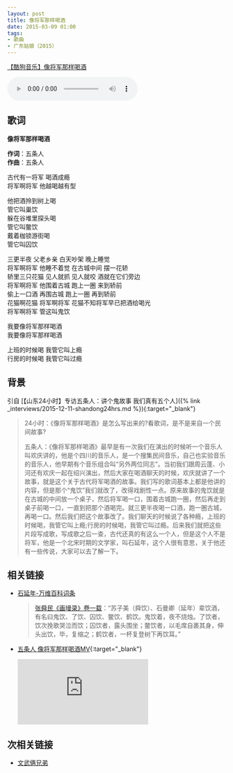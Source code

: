 ```yaml
---
layout: post
title: 像将军那样喝酒
date: 2015-03-09 01:00
tags:
- 歌曲
- 广东姑娘（2015）
---
```


[【酷狗音乐】像将军那样喝酒](https://www.kugou.com/song/#hash=215C3413349B396A3E02B0825AC6A69C&album_id=977483)

<audio controls  loop  src="https://onedrive.gimhoy.com/1drv/aHR0cHM6Ly8xZHJ2Lm1zL3UvcyFBbXVjeFU4NF9vc3NoQ1JrSDg2OHVkSl9jd2lw.wav">
您的浏览器不支持 audio 标签。
</audio>

## 歌词

**像将军那样喝酒**

**作词**：五条人  
**作曲**：五条人

古代有一将军 喝酒成瘾  
将军啊将军 他越喝越有型

他把酒拎到树上喝  
管它叫巢饮  
躲在谷堆里探头喝  
管它叫鳖饮  
戴着枷锁游街喝  
管它叫囚饮

三更半夜 父老乡亲 白天吵架 晚上睡觉  
将军啊将军 他睡不着觉 在古城中间 摆一花轿  
轿里三只花猫 见人就抓 见人就咬 酒就在它们旁边  
将军啊将军 他围着古城 跑上一圈 来到轿前  
偷上一口酒 再围古城 跑上一圈 再到轿前  
花猫啊花猫 将军啊将军 花猫不知将军早已把酒给喝光  
将军啊将军 管这叫鬼饮

我要像将军那样喝酒  
我要像将军那样喝酒

上班的时候喝 我管它叫上瘾  
行房的时候喝 我管它叫过瘾


## 背景
引自 [【山东24小时】专访五条人：讲个鬼故事 我们真有五个人]({% link _interviews/2015-12-11-shandong24hrs.md %}){:target="_blank"}

> 24小时：《像将军那样喝酒》是怎么写出来的?看歌词，是不是来自一个民间故事?
>
> 五条人：《像将军那样喝酒》最早是有一次我们在演出的时候听一个音乐人叫欢庆讲的，他是个四川的音乐人，是一个搜集民间音乐，自己也实验音乐的音乐人，他早期有个音乐组合叫“另外两位同志”。当初我们跟周云蓬、小河还有欢庆一起在绍兴演出，然后大家在喝酒聊天的时候，欢庆就讲了一个故事，就是这个关于古代将军喝酒的故事。我们写的歌词基本上都是他讲的内容，但是那个“鬼饮”我们就改了，改得戏剧性一点。原来故事的鬼饮就是在古城的中间放一个桌子，然后将军喝一口，围着古城跑一圈，然后再走到桌子前喝一口，一直到把那个酒喝完。就三更半夜喝一口酒，跑一圈古城，再喝一口。然后我们把这个故事改了。我们聊天的时候说了各种瘾，上班的时候喝，我管它叫上瘾;行房的时候喝，我管它叫过瘾。后来我们就把这些片段写成歌，写成歌之后一查，古代还真的有这么一个人，但是这个人不是将军，他是一个北宋时期的文学家，叫石延年，这个人很有意思，关于他还有一些传说，大家可以去了解一下。

## 相关链接

- [石延年-万维百科词条](https://www.wanweibaike.net/wiki-%E7%9F%B3%E5%BB%B6%E5%B9%B4)
  > [张舜民《画墁录》卷一载](https://ctext.org/dictionary.pl?if=gb&remap=gb&char=%E8%8B%8F%E8%88%9C%E9%92%A6%E7%9F%B3%E5%BB%B6%E5%B9%B4%E8%BB%B0%E6%9C%89%E5%90%8D%E6%9B%B0%E9%AC%BC%E9%A5%AE%E4%BA%86%E9%A5%AE%E5%9B%9A%E9%A5%AE%E9%B3%96%E9%A5%AE%E9%B9%A4%E9%A5%AE%E9%AC%BC%E9%A5%AE%E8%80%85%E5%A4%9C%E4%B8%8D%E4%BB%A5%E7%83%A7%E7%83%9B%E4%BA%86%E9%A5%AE%E8%80%85%E9%A5%AE%E6%AC%A1%E6%8C%BD%E6%AD%8C%E5%93%AD%E6%B3%A3%E8%80%8C%E9%A5%AE%E5%9B%9A%E9%A5%AE%E8%80%85%E9%9C%B2%E5%A4%B4%E5%9B%B4%E5%9D%90%E9%B3%96%E9%A5%AE%E8%80%85%E4%BB%A5%E6%AF%9B%E5%B8%AD%E8%87%AA%E8%A4%81%E5%85%B6%E8%BA%AB%E4%BC%B8%E5%A4%B4%E5%87%BA%E9%A5%AE%E6%AF%95%E5%A4%8D%E7%BC%A9%E4%B9%8B%E9%B9%A4%E9%A5%AE%E8%80%85%E4%B8%80%E6%9D%AF%E5%A4%8D%E7%99%BB%E6%A0%91%E4%B8%8B%E5%86%8D%E9%A5%AE%E8%80%B3)：“苏子美（舜饮）、石曼卿（延年）辈饮酒，有名曰鬼饮、了饮、囚饮、鳖饮、鹤饮。鬼饮着，夜不烧烛。了饮者，饮次挽歌哭泣而饮；囚饮者，露头围坐；鳖饮者，以毛席自裹其身，伸头出饮，毕，复缩之；鹤饮者，一杯复登树下再饮耳。”

- [五条人 像将军那样喝酒MV](https://v.youku.com/v_show/id_XMTM2MzY5ODA4NA==.html){:target="_blank"}

  <div class="iframe-container"><iframe class="responsive-iframe" src='https://player.youku.com/embed/XMTM2MzY5ODA4NA==' frameborder="no" allowfullscreen="true"></iframe></div>

## 次相关链接
- [文武俩兄弟](https://space.bilibili.com/281284373)